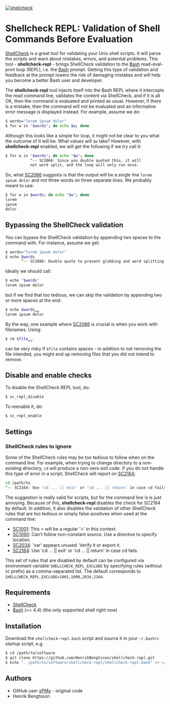 [![shellcheck](https://github.com/HenrikBengtsson/shellcheck-repl/actions/workflows/shellcheck.yml/badge.svg)](https://github.com/HenrikBengtsson/shellcheck-repl/actions/workflows/shellcheck.yml)

# Shellcheck REPL: Validation of Shell Commands Before Evaluation

[ShellCheck] is a great tool for validating your Unix shell scripts.  It will parse the scripts and warn about mistakes, errors, and potential problems.  This tool - **shellcheck-repl** - brings ShellCheck validation to the [Bash] read-eval-print loop (REPL), i.e. the [Bash] prompt.  Getting this type of validation and feedback at the prompt lowers the risk of damaging mistakes and will help you become a better Bash user and developer.
 
The **shellcheck-repl** tool injects itself into the Bash REPL where it intercepts the read command line, validates the content via ShellCheck, and if it is all OK, then the command is evaluated and printed as usual.  However, if there is a mistake, then the command will _not_ be evaluated and an informative error message is displayed instead.  For example, assume we do:

```sh
$ words="lorem ipsum dolor"
$ for w in "$words"; do echo $w; done
```

Although this looks like a simple for loop, it might not be clear to you what the outcome of it will be.  What values will `$w` take?  However, with **shellcheck-repl** enabled, we will get the following if we try call it:

```sh
$ for w in "$words"; do echo "$w"; done
           ^-- SC2066: Since you double quoted this, it will
	       not word split, and the loop will only run once.
```

So, what [SC2066] suggests is that the output will be a single line `lorem ipsum dolor` and not three words on three separate lines.  We probably meant to use:
```sh
$ for w in $words; do echo "$w"; done
lorem
ipsum
dolor
```


## Bypassing the ShellCheck validation

You can bypass the ShellCheck validation by appending two spaces to the command with.  For instance, assume we get:

```sh
$ words="lorem ipsum dolor"
$ echo $words
       ^-- SC2086: Double quote to prevent globbing and word splitting.
```
Ideally we should call:
```sh
$ echo "$words"
lorem ipsum dolor
```
but if we find that too tedious, we can skip the validation by appending two or more spaces at the end:
```sh
$ echo $words␣␣
lorem ipsum dolor
```

By the way, one example where [SC2086] is crucial is when you work with filenames.  Using:
```sh
$ rm $file␣␣
```
can be very risky if `$file` contains spaces - in addition to not removing the file intended, you might end up removing files that you did not intend to remove.


## Disable and enable checks

To disable the ShellCheck REPL tool, do:

```sh
$ sc_repl_disable
```

To reenable it, do:

```sh
$ sc_repl_enable
```


## Settings

### ShellCheck rules to ignore

Some of the ShellCheck rules may be too tedious to follow when on the command line.  For example, when trying to change directory to a non-existing directory, `cd` will produce a non-zero exit code.  If you do not handle this type of error in a script, ShellCheck will report on [SC2164];
```sh
cd /path/to
^-- SC2164: Use 'cd ... || exit' or 'cd ... || return' in case cd fails.
```

The suggestion is really valid for scripts, but for the command line is is just annoying.  Because of this, **shellcheck-repl** disables the check for SC2164 by default.  In addition, it also disables the validation of other ShellCheck rules that are too tedious or simply false-positives when used at the command line:

 * [SC1001]: This \= will be a regular '=' in this context.
 * [SC1090]: Can't follow non-constant source. Use a directive to specify location.
 * [SC2034]: 'var' appears unused. Verify it or export it.
 * [SC2164]: Use 'cd ... || exit' or 'cd ... || return' in case cd fails.

This set of rules that are disabled by default can be configured via environment variable `SHELLCHECK_REPL_EXCLUDE` by specifying rules (without `SC` prefix) as a comma-separated list.  The default corresponds to `SHELLCHECK_REPL_EXCLUDE=1001,1090,2034,2164`.


## Requirements

* [ShellCheck]
* [Bash] (>= 4.4) (the only supported shell right now)


## Installation

Download the `shellcheck-repl.bash` script and source it in your `~/.bashrc` startup script, e.g.

```sh
$ cd /path/to/software
$ git clone https://github.com/HenrikBengtsson/shellcheck-repl.git
$ echo ". /path/to/software/shellcheck-repl/shellcheck-repl.bash" >> ~/.bashrc
```


## Authors

* GitHub user [xPMo](https://github.com/xPMo) - original code
* Henrik Bengtsson


[ShellCheck]: https://github.com/koalaman/shellcheck
[Bash]: https://www.gnu.org/software/bash/
[SC2066]: https://github.com/koalaman/shellcheck/wiki/SC2066
[SC2086]: https://github.com/koalaman/shellcheck/wiki/SC2086
[SC1001]: https://github.com/koalaman/shellcheck/wiki/SC1001
[SC1090]: https://github.com/koalaman/shellcheck/wiki/SC1090
[SC2034]: https://github.com/koalaman/shellcheck/wiki/SC2034
[SC2164]: https://github.com/koalaman/shellcheck/wiki/SC2164
